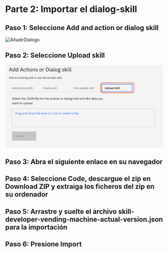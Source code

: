 # Parte 2: Importar el dialog-skill


## Paso 1: Seleccione Add and action or dialog skill

![AñadirDialogo](../images/añadirDialogo.png)


## Paso 2: Seleccione Upload skill

![UploadSkill](../images/uploadSkill.png)


## Paso 3: Abra el siguiente enlace en su navegador


## Paso 4: Seleccione Code, descargue el zip en Download ZIP y extraiga los ficheros del zip en su ordenador


## Paso 5: Arrastre y suelte el archivo skill-developer-vending-machine-actual-version.json para la importación


## Paso 6: Presione Import




